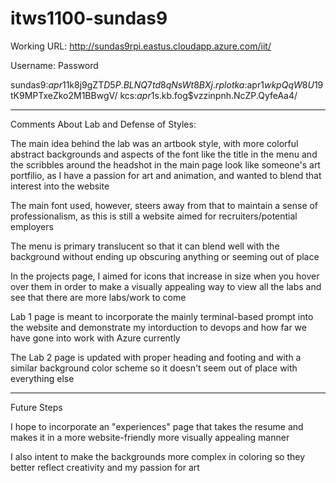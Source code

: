 # itws1100-sundas9

Working URL: http://sundas9rpi.eastus.cloudapp.azure.com/iit/

Username: Password

sundas9:$apr1$1k8j9gZT$D5P.BLNQ7td8qNsWt8BXj.
rplotka:$apr1$wkpQqW8U$19tK9MPTxeZko2M1BBwgV/
kcs:$apr1$s.kb.fog$vzzinpnh.NcZP.QyfeAa4/

--------------------------------------------------------------------

Comments About Lab and Defense of Styles:

The main idea behind the lab was an artbook style, with more colorful abstract backgrounds and aspects of the font like the title in the menu and the scribbles around the headshot in the main page look like someone's art portfilio, as I have a passion for art and animation, and wanted to blend that interest into the website

The main font used, however, steers away from that to maintain a sense of professionalism, as this is still a website aimed for recruiters/potential employers

The menu is primary translucent so that it can blend well with the background without ending up obscuring anything or seeming out of place

In the projects page, I aimed for icons that increase in size when you hover over them in order to make a visually appealing way to view all the labs and see that there are more labs/work to come

Lab 1 page is meant to incorporate the mainly terminal-based prompt into the website and demonstrate my intorduction to devops and how far we have gone into work with Azure currently

The Lab 2 page is updated with proper heading and footing and with a similar background color scheme so it doesn't seem out of place with everything else


------------------------------------------------------------------

Future Steps

I hope to incorporate an "experiences" page that takes the resume and makes it in a more website-friendly more visually appealing manner

I also intent to make the backgrounds more complex in coloring so they better reflect creativity and my passion for art
